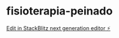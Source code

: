 # fisioterapia-peinado

[Edit in StackBlitz next generation editor ⚡️](https://stackblitz.com/~/github.com/jorropei/fisioterapia-peinado)
